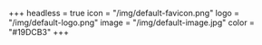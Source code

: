 +++
headless = true
icon = "/img/default-favicon.png"
logo = "/img/default-logo.png"
image = "/img/default-image.jpg"
color = "#19DCB3"
+++
